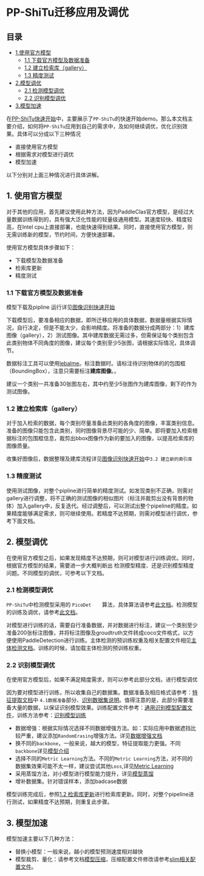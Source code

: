 # PP-ShiTu迁移应用及调优

## 目录

- [1.使用官方模型](#1)
  - [1.1 下载官方模型及数据准备](#1.1)
  - [1.2 建立检索库（gallery）](#1.2)
  - [1.3 精度测试](#1.3)
- [2.模型调优](#2)
  - [2.1 检测模型调优](#2.1)
  - [2.2 识别模型调优](#2.2)
- [3.模型加速](#3)

在[PP-ShiTu快速开始](../../quick_start/quick_start_recognition.md)中，主要展示了`PP-ShiTu`的快速开始demo。那么本文档主要介绍，如何将`PP-ShiTu`应用到自己的需求中，及如何继续调优，优化识别效果。具体可以分成以下三种情况

- 直接使用官方模型
- 根据需求对模型进行调优
- 模型加速

以下分别对上面三种情况进行具体讲解。

<a name="1"></a>

## 1. 使用官方模型

对于其他的应用，首先建议使用此种方法，因为PaddleClas官方模型，是经过大量数据训练得到的，具有强大泛化性能的轻量级通用模型。其速度较快、精度较高，在Intel cpu上直接部署，也能快速得到结果。同时，直接使用官方模型，则无需训练新的模型，节约时间，方便快速部署。

使用官方模型具体步骤如下：

- 下载模型及数据准备
- 检索库更新
- 精度测试

<a name="1.1"></a>

### 1.1 下载官方模型及数据准备

模型下载及pipline 运行详见[图像识别快速开始](../../quick_start/quick_start_recognition.md)

下载模型后，要准备相应的数据，即所迁移应用的具体数据，数据量根据实际情况，自行决定，但是不能太少，会影响精度。将准备的数据分成两部分：1）建库图像（gallery），2）测试图像。其中建库数据无需过多，但需保证每个类别包含此类别物体不同角度的图像，建议每个类别至少5张图，请根据实际情况，具体调节。

数据标注工具可以使用[lebalme](https://github.com/wkentaro/labelme)。标注数据时。请标注待识别物体的的包围框（BoundingBox），注意只需要标注**建库图像**。。

建议一个类别一共准备30张图左右，其中约至少5张图作为建库图像，剩下的作为测试图像。

<a name="1.2"></a>

### 1.2 建立检索库（gallery）

对于加入检索的数据，每个类别尽量准备此类别的各角度的图像，丰富类别信息。准备的图像只能包含此类别，同时图像背景尽可能的少、简单。即将要加入检索根据标注的包围框信息，裁剪出bbox图像作为新的要加入的图像，以提高检索库的图像质量。

收集好图像后，数据整理及建库流程详见[图像识别快速开始](../../quick_start/quick_start_recognition.md)中`3.2 建立新的索引库`

<a name="1.3"></a>

### 1.3 精度测试

使用测试图像，对整个pipline进行简单的精度测试。如发现类别不正确，则需对gallery进行调整，将不正确的测试图像的相似图片（标注并裁剪出没有背景的物体）加入gallery中，反复迭代。经过调整后，可以测试出整个pipeline的精度。如果精度能够满足需求，则可继续使用。若精度不达预期，则需对模型进行调优，参考下面文档。

<a name="2"></a>

## 2. 模型调优

在使用官方模型之后，如果发现精度不达预期，则可对模型进行训练调优。同时，根据官方模型的结果，需要进一步大概判断出 检测模型精度、还是识别模型精度问题。不同模型的调优，可参考以下文档。

<a name="2.1"></a>

### 2.1 检测模型调优

`PP-ShiTu`中检测模型采用的 `PicoDet    `算法，具体算法请参考[此文档](https://github.com/PaddlePaddle/PaddleDetection/tree/release/2.3/configs/picodet)。检测模型的训练及调优，请参考[此文档](https://github.com/PaddlePaddle/PaddleDetection/blob/release/2.3/README_cn.md)。

对模型进行训练的话，需要自行准备数据，并对数据进行标注，建议一个类别至少准备200张标注图像，并将标注图像及groudtruth文件转成coco文件格式，以方便使用PaddleDetection进行训练。主体检测的预训练权重及相关配置文件相见[主体检测文档](https://github.com/PaddlePaddle/PaddleDetection/tree/develop/configs/picodet/application/mainbody_detection)。训练的时候，请加载主体检测的预训练权重。

<a name="2.2"></a>

### 2.2 识别模型调优

在使用官方模型后，如果不满足精度需求，则可以参考此部分文档，进行模型调优

因为要对模型进行训练，所以收集自己的数据集。数据准备及相应格式请参考：[特征提取文档](../../training/PP-ShiTu/feature_extraction.md)中 `4.1数据准备`部分、[识别数据集说明](../../training/metric_learning/dataset.md)。值得注意的是，此部分需要准备大量的数据，以保证识别模型效果。训练配置文件参考：[通用识别模型配置文件](../../../../ppcls/configs/GeneralRecognition/GeneralRecognition_PPLCNet_x2_5.yaml)，训练方法参考：[识别模型训练](../../training/metric_learning/training.md)

- 数据增强：根据实际情况选择不同数据增强方法。如：实际应用中数据遮挡比较严重，建议添加`RandomErasing`增强方法。详见[数据增强文档](../../training/config_description/data_augmentation.md)
- 换不同的`backbone`，一般来说，越大的模型，特征提取能力更强。不同`backbone`详见[模型介绍](../../models/ImageNet1k/model_list.md)
- 选择不同的`Metric Learning`方法。不同的`Metric Learning`方法，对不同的数据集效果可能不太一样，建议尝试其他`Loss`,详见[Metric Learning](../../algorithm_introduction/metric_learning.md)
- 采用蒸馏方法，对小模型进行模型能力提升，详见[模型蒸馏](../../algorithm_introduction/knowledge_distillation.md)
- 增补数据集。针对错误样本，添加badcase数据

模型训练完成后，参照[1.2 检索库更新](#1.2)进行检索库更新。同时，对整个pipeline进行测试，如果精度不达预期，则重复此步骤。

<a name="3"></a>

## 3. 模型加速

模型加速主要以下几种方法：

- 替换小模型：一般来说，越小的模型预测速度相对越快
- 模型裁剪、量化：请参考文档[模型压缩](../../training/advanced/prune_quantization.md)，压缩配置文件修改请参考[slim相关配置文件](../../../../ppcls/configs/slim/)。
